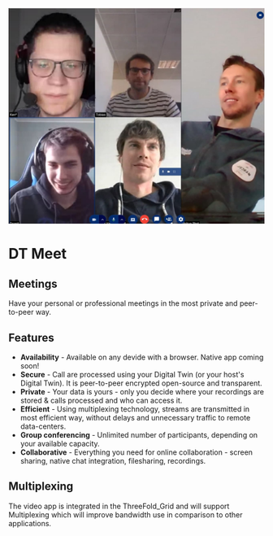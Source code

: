 ![](img/meet.jpg)

# DT Meet

## Meetings

Have your personal or professional meetings in the most private and peer-to-peer way.

## Features

- **Availability** - Available on any devide with a browser. Native app coming soon!
- **Secure** - Call are processed using your Digital Twin (or your host's Digital Twin). It is peer-to-peer encrypted open-source and transparent.
- **Private** - Your data is yours - only you decide where your recordings are stored & calls processed and who can access it.
- **Efficient** - Using multiplexing technology, streams are transmitted in most efficient way, without delays and unnecessary traffic to remote data-centers. 
- **Group conferencing** - Unlimited number of participants, depending on your available capacity.
- **Collaborative** - Everything you need for online collaboration - screen sharing, native chat integration, filesharing, recordings.

## Multiplexing

The video app is integrated in the ThreeFold_Grid and will support Multiplexing which will improve bandwidth use in comparison to other applications.
